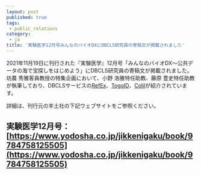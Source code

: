 ```yaml
---
layout: post
published: true
tags:
 - public_relations
category:
 - ja
title: '実験医学12月号みんなのバイオDXにDBCLS研究員の寄稿文が掲載されました'
---
```

2021年11月19日に刊行された『実験医学』12月号「みんなのバイオDX〜公共データの海で宝探しをはじめよう」にDBCLS研究員の寄稿文が掲載されました。坊農 秀雅客員教授の特集企画において、小野 浩雅特任助教、藤原 豊史特任助教が執筆しており、DBCLSサービスの[RefEx](https://dbcls.rois.ac.jp/services.html#RefEx)、[TogoID](https://dbcls.rois.ac.jp/services.html#TogoID)、[Colil](https://dbcls.rois.ac.jp/services.html#Colil)が紹介されています。

詳細は、刊行元の羊土社の下記ウェブサイトをご参照ください。

## 実験医学12月号：[https://www.yodosha.co.jp/jikkenigaku/book/9784758125505](https://www.yodosha.co.jp/jikkenigaku/book/9784758125505)
